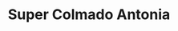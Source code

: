 ---
title: "Super Colmado Antonia"
url: /san-cristobal/super-colmado-antonia/
shop: Lebensmittel
---